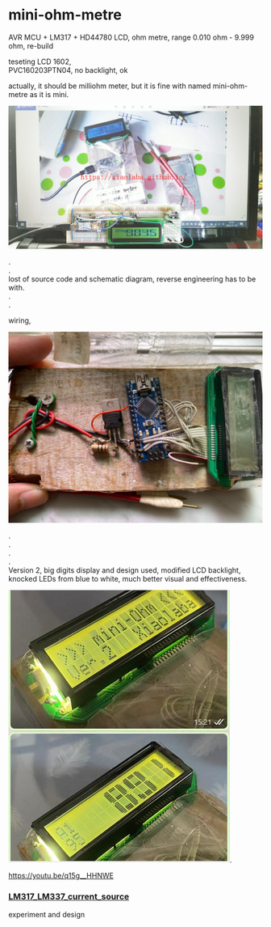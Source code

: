 # mini-ohm-metre
AVR MCU + LM317 + HD44780 LCD, ohm metre, range 0.010 ohm - 9.999 ohm, re-build  

teseting LCD 1602,  
PVC160203PTN04, no backlight, ok    
  
actually, it should be milliohm meter, but it is fine with named mini-ohm-metre as it is mini.  

![milliohm_meter_20200720_232438_xiaolaba0.jpg](milliohm_meter_20200720_232438_xiaolaba0.jpg)  

.  
.  
lost of source code and schematic diagram, reverse engineering has to be with.  
.  
.  

wiring,

![milliohm_meter_wiring_2020-07-21_xiaolaba.jpg](milliohm_meter_wiring_2020-07-21_xiaolaba.jpg)

.  
.  
.  
.  
Version 2, big digits display and design used, modified LCD backlight, knocked LEDs from blue to white, much better visual and effectiveness.  


![miniOhm_ver2.JPG](miniOhm_ver2.JPG).

https://youtu.be/q15g__HHNWE 


### [LM317_LM337_current_source](LM317_LM337_current_source)  
experiment and design  


